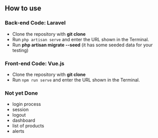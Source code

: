 ## How to use

### Back-end Code: Laravel

- Clone the repository with __git clone__
- Run `php artisan serve` and enter the URL shown in the Terminal.
- Run __php artisan migrate --seed__ (it has some seeded data for your testing)


### Front-end Code: Vue.js

- Clone the repository with __git clone__
- Run `npm run serve` and enter the URL shown in the Terminal.

### Not yet Done
- login process
- session
- logout
- dashboard
- list of products
- alerts
  
